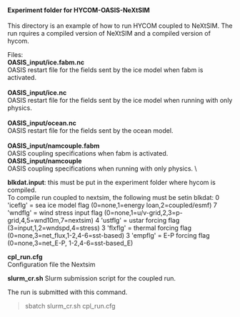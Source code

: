 #### Experiment folder for HYCOM-OASIS-NeXtSIM
This directory is an example of how to run HYCOM coupled to NeXtSIM.
The run rquires a compiled version of NeXtSIM and a compiled version of hycom.

Files:\
**OASIS_input/ice.fabm.nc**\
OASIS restart file for the fields sent by the ice model when fabm is activated.\
\
**OASIS_input/ice.nc**\
OASIS restart file for the fields sent by the ice model when running with only physics.\
\
**OASIS_input/ocean.nc**\
OASIS restart file for the fields sent by the ocean model.\
\
**OASIS_input/namcouple.fabm**\
OASIS coupling specifications when fabm is activated.
\
**OASIS_input/namcouple**\
OASIS coupling specifications when running with only physics.
\

**blkdat.input**: this must be put in the experiment folder where hycom is compiled.  
To compile run coupled to nextsim, the following must be setin blkdat:
   0	  'iceflg' = sea ice model flag (0=none,1=energy loan,2=coupled/esmf)
   7	  'wndflg' = wind stress input flag (0=none,1=u/v-grid,2,3=p-grid,4,5=wnd10m,7=nextsim)
   4    'ustflg' = ustar forcing     flag        (3=input,1,2=wndspd,4=stress)
   3	  'flxflg' = thermal forcing   flag (0=none,3=net_flux,1-2,4-6=sst-based)
   3    'empflg' = E-P     forcing   flag (0=none,3=net_E-P, 1-2,4-6=sst-based_E)
   
**cpl_run.cfg**\
Configuration file the Nextsim 

**slurm_cr.sh**
Slurm submission script for the coupled run.

The run is submitted with this command.
>sbatch slurm_cr.sh cpl_run.cfg
